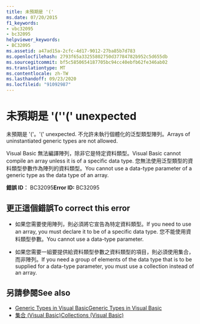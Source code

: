 ```yaml
---
title: 未預期是 '('
ms.date: 07/20/2015
f1_keywords:
- vbc32095
- bc32095
helpviewer_keywords:
- BC32095
ms.assetid: a47ad15a-2cfc-4d17-9012-27ba85b7d783
ms.openlocfilehash: 2793f65a33255802750d37784782b952c5d655db
ms.sourcegitcommit: bf5c5850654187705bc94cc40ebfb62fe346ab02
ms.translationtype: MT
ms.contentlocale: zh-TW
ms.lasthandoff: 09/23/2020
ms.locfileid: "91092987"
---
```

# <a name="-unexpected"></a><span data-ttu-id="b96f3-102">未預期是 '('</span><span class="sxs-lookup"><span data-stu-id="b96f3-102">'(' unexpected</span></span>

<span data-ttu-id="b96f3-103">未預期是 '('。</span><span class="sxs-lookup"><span data-stu-id="b96f3-103">'(' unexpected.</span></span> <span data-ttu-id="b96f3-104">不允許未執行個體化的泛型類型陣列。</span><span class="sxs-lookup"><span data-stu-id="b96f3-104">Arrays of uninstantiated generic types are not allowed.</span></span>  
  
 <span data-ttu-id="b96f3-105">Visual Basic 無法編譯陣列，除非它是特定資料類型。</span><span class="sxs-lookup"><span data-stu-id="b96f3-105">Visual Basic cannot compile an array unless it is of a specific data type.</span></span> <span data-ttu-id="b96f3-106">您無法使用泛型類型的資料類型參數作為陣列的資料類型。</span><span class="sxs-lookup"><span data-stu-id="b96f3-106">You cannot use a data-type parameter of a generic type as the data type of an array.</span></span>  
  
 <span data-ttu-id="b96f3-107">**錯誤 ID︰** BC32095</span><span class="sxs-lookup"><span data-stu-id="b96f3-107">**Error ID:** BC32095</span></span>  
  
## <a name="to-correct-this-error"></a><span data-ttu-id="b96f3-108">更正這個錯誤</span><span class="sxs-lookup"><span data-stu-id="b96f3-108">To correct this error</span></span>  
  
- <span data-ttu-id="b96f3-109">如果您需要使用陣列，則必須將它宣告為特定資料類型。</span><span class="sxs-lookup"><span data-stu-id="b96f3-109">If you need to use an array, you must declare it to be of a specific data type.</span></span> <span data-ttu-id="b96f3-110">您不能使用資料類型參數。</span><span class="sxs-lookup"><span data-stu-id="b96f3-110">You cannot use a data-type parameter.</span></span>  
  
- <span data-ttu-id="b96f3-111">如果您需要一組要提供給資料類型參數之資料類型的項目，則必須使用集合，而非陣列。</span><span class="sxs-lookup"><span data-stu-id="b96f3-111">If you need a group of elements of the data type that is to be supplied for a data-type parameter, you must use a collection instead of an array.</span></span>  
  
## <a name="see-also"></a><span data-ttu-id="b96f3-112">另請參閱</span><span class="sxs-lookup"><span data-stu-id="b96f3-112">See also</span></span>

- [<span data-ttu-id="b96f3-113">Generic Types in Visual Basic</span><span class="sxs-lookup"><span data-stu-id="b96f3-113">Generic Types in Visual Basic</span></span>](../programming-guide/language-features/data-types/generic-types.md)
- [<span data-ttu-id="b96f3-114">集合 (Visual Basic)</span><span class="sxs-lookup"><span data-stu-id="b96f3-114">Collections (Visual Basic)</span></span>](../programming-guide/concepts/collections.md)
